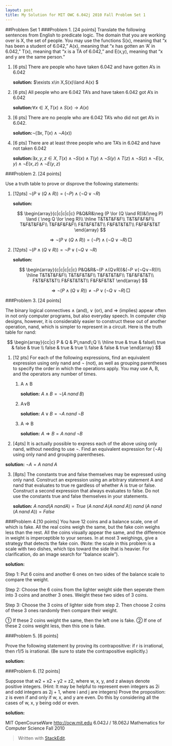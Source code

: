 ```yaml
---
layout: post
title: My Solution for MIT OWC 6.042j 2010 Fall Problem Set 1
---
```


##Problem Set 1
###Problem 1. [24 points]
Translate the following sentences from English to predicate logic. The domain that you are working over is X, the set of people. You may use the functions S(x), meaning that “x has been a student of 6.042,” A(x), meaning that “x has gotten an ‘A’ in 6.042,” T(x), meaning that “x is a TA of 6.042,” and E(x,y), meaning that “x and y are the same person.”

1. [6 pts] There are people who have taken 6.042 and have gotten A’s in 6.042

	**solution:** $\exists x\in X,S(x)\land A(x) $
	
2. [6 pts] All people who are 6.042 TA’s and have taken 6.042 got A’s in 6.042
	
	**solution:**$\forall x\in X,T(x)\land S(x)\to A(x)$
	
3. [6 pts] There are no people who are 6.042 TA’s who did not get A’s in 6.042.

	**solution:**$\lnot (\exists x, T(x)\land \lnot A(x))$
	
4. [6 pts] There are at least three people who are TA’s in 6.042 and have not taken 6.042

	**solution:**$\exists x,y,z\in X, T(x)\land\lnot S(x)\land T(y)\land\lnot S(y)\land T(z)\land\lnot S(z)\land\lnot E(x,y)\land\lnot E(x,z)\land\lnot E(y,z)$


###Problem 2. [24 points]

Use a truth table to prove or disprove the following statements: 

1. [12pts] $¬(P ∨(Q∧R))=(¬P)∧(¬Q∨¬R)$

	**solution:**

	$$
	\begin{array}{c|c|c|c|c}
	P&Q&R&\neg (P \lor (Q \land R))&(\neg P) \land ( \neg Q \lor \neg R)\\
	\hline
	T&T&T&F&F\\
	T&T&F&F&F\\
	T&F&T&F&F\\
	T&F&F&F&F\\
	F&T&F&T&T\\
	F&F&T&T&T\\
	F&F&F&T&T
	\end{array}
	$$
 
	$$\Rightarrow ¬(P ∨(Q∧R))=(¬P)∧(¬Q∨¬R) \, \Box$$ 

2. [12pts] $¬(P ∧(Q∨R))=¬P ∨(¬Q∨¬R)$

	**solution:**
	
	$$
	\begin{array}{c|c|c|c|c}
	P&Q&R&¬(P ∧(Q∨R))&(¬P ∨(¬Q∨¬R))\\
	\hline
	T&T&T&F&F\\
	T&T&F&T&F\\
	T&F&T&T&F\\
	T&F&F&T&T\\
	F&T&F&T&T\\
	F&F&T&T&T\\
	F&F&F&T&T
	\end{array}
	$$
	
	$$\Rightarrow ¬(P ∧(Q∨R))\neq¬P ∨(¬Q∨¬R) \, \Box$$


###Problem 3. [24 points]
 
The binary logical connectives ∧ (and), ∨ (or), and ⇒ (implies) appear often in not only computer programs, but also everyday speech. In computer chip designs, however, it is considerably easier to construct these out of another operation, nand, which is simpler to represent in a circuit. Here is the truth table for nand:

$$
\begin{array}{cc|c}
P & Q & P\;nand\;Q  \\
\hline
true & true & false\\
true & false & true \\
false & true & true \\
false & false & true
\end{array}
$$

1. [12 pts] For each of the following expressions, find an equivalent expression using only nand and ¬ (not), as well as grouping parentheses to specify the order in which the operations apply. You may use A, B, and the operators any number of times.

	1. A ∧ B

		**solution:** $A\land B=\neg(A\;nand\;B)$
		
	2. A∨B
 
		**solution:** $A\lor B=\neg A\;nand\; \neg B$
		
	3. A ⇒ B

		**solution:** $A\Rightarrow B=A\;nand\;\neg B$
	
2. [4pts] It is actually possible to express each of the above using only nand, without needing to use ¬. Find an equivalent expression for (¬A) using only nand and grouping parentheses.

**solution:** $\neg A=A\;nand\;A$

3. [8pts] The constants true and false themselves may be expressed using only nand. Construct an expression using an arbitrary statement A and nand that evaluates to true re­ gardless of whether A is true or false. Construct a second expression that always evaluates to false. Do not use the constants true and false themselves in your statements.

	**solution:** $A\;nand(A\;nandA)=True$
	$(A\;nand\;A(A\;nand\;A))\;nand\;(A\;nand\;(A\;nand\;A))=False$
	
###Problem 4.[10 points] 
You have 12 coins and a balance scale, one of which is fake. All the real coins weigh the same, but the fake coin weighs less than the rest. All the coins visually appear the same, and the difference in weight is imperceptible to your senses. In at most 3 weighings, give a strategy that detects the fake coin. (Note: the scale in this problem is a scale with two dishes, which tips toward the side that is heavier. For clarification, do an image search for “balance scale”).

**solution:** 

Step 1: Put 6 coins and another 6 ones on two sides of the balance scale to compare the weight.

Step 2: Choose the 6 coins from the lighter weight side then seperate them into 3 coins and another 3 ones. Weight these two sides of 3 coins.

Step 3: Choose the 3 coins of lighter side from step 2. Then choose 2 coins of these 3 ones randomly then compare their weight.

① If these 2 coins weight the same, then the left one is fake.
② If one of these 2 coins weight less, then this one is fake.


###Problem 5. [6 points]

Prove the following statement by proving its contrapositive: if r is irrational, then r1/5 is irrational. (Be sure to state the contrapositive explicitly.)
 
 **solution:**


###Problem 6. [12 points] 

Suppose that w2 + x2 + y2 = z2, where w, x, y, and z always denote positive integers. (Hint: It may be helpful to represent even integers as 2i and odd integers as 2j + 1, where i and j are integers)
Prove the proposition: z is even if and only if w, x, and y are even. Do this by considering all the cases of w, x, y being odd or even.

**solution:**


MIT OpenCourseWare
http://ocw.mit.edu
6.042J / 18.062J Mathematics for Computer Science Fall 2010


> Written with [StackEdit](https://stackedit.io/).